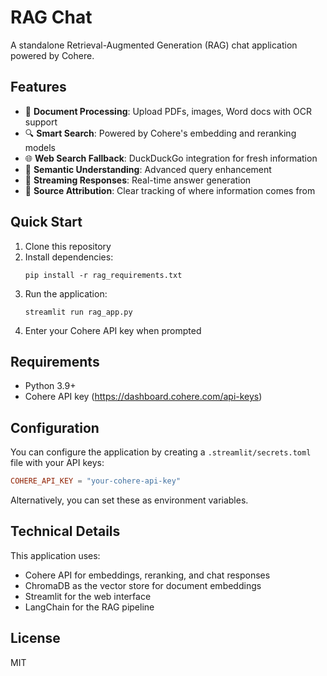# RAG Chat

A standalone Retrieval-Augmented Generation (RAG) chat application powered by Cohere.

## Features

- 📄 **Document Processing**: Upload PDFs, images, Word docs with OCR support
- 🔍 **Smart Search**: Powered by Cohere's embedding and reranking models
- 🌐 **Web Search Fallback**: DuckDuckGo integration for fresh information
- 🧠 **Semantic Understanding**: Advanced query enhancement
- 🔄 **Streaming Responses**: Real-time answer generation
- 📝 **Source Attribution**: Clear tracking of where information comes from

## Quick Start

1. Clone this repository
2. Install dependencies:
   ```
   pip install -r rag_requirements.txt
   ```
3. Run the application:
   ```
   streamlit run rag_app.py
   ```
4. Enter your Cohere API key when prompted

## Requirements

- Python 3.9+
- Cohere API key (https://dashboard.cohere.com/api-keys)

## Configuration

You can configure the application by creating a `.streamlit/secrets.toml` file with your API keys:

```toml
COHERE_API_KEY = "your-cohere-api-key"
```

Alternatively, you can set these as environment variables.

## Technical Details

This application uses:
- Cohere API for embeddings, reranking, and chat responses
- ChromaDB as the vector store for document embeddings
- Streamlit for the web interface
- LangChain for the RAG pipeline

## License

MIT